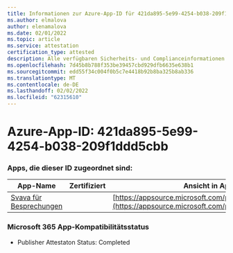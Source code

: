 ```yaml
---
title: Informationen zur Azure-App-ID für 421da895-5e99-4254-b038-209f1ddd5cbb
ms.author: elmalova
author: elenamalova
ms.date: 02/01/2022
ms.topic: article
ms.service: attestation
certification_type: attested
description: Alle verfügbaren Sicherheits- und Complianceinformationen für 421da895-5e99-4254-b038-209f1ddd5cbb.
ms.openlocfilehash: 7d45b8b788f353be39457cbd929dfb6635e638b1
ms.sourcegitcommit: edd55f34c004f0b5c7e4418b92b8ba325b8ab336
ms.translationtype: MT
ms.contentlocale: de-DE
ms.lasthandoff: 02/02/2022
ms.locfileid: "62315610"
---
```

# <a name="azure-app-id-421da895-5e99-4254-b038-209f1ddd5cbb"></a>Azure-App-ID: 421da895-5e99-4254-b038-209f1ddd5cbb


### <a name="apps-associated-with-this-id"></a>Apps, die dieser ID zugeordnet sind:
| **App-Name** | **Zertifiziert** | **Ansicht in AppSource** |
|--------------|---------------|-----------------------|
| [Svava für Besprechungen](https://docs.microsoft.com/microsoft-365-app-certification/forward/WA200001723) |  | [https://appsource.microsoft.com/product/office/WA200001723](https://appsource.microsoft.com/product/office/WA200001723) |

### <a name="microsoft-365-app-compliance-status"></a>Microsoft 365 App-Kompatibilitätsstatus
- Publisher Attestaton Status: Completed
